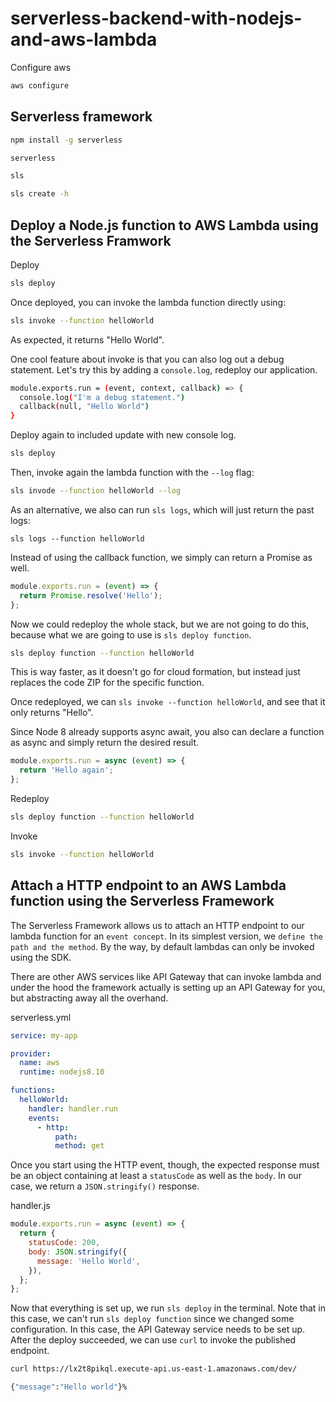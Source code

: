 # serverless-backend-with-nodejs-and-aws-lambda

Configure aws

```bash
aws configure
```

## Serverless framework

```bash
npm install -g serverless

serverless

sls

sls create -h
```

## Deploy a Node.js function to AWS Lambda using the Serverless Framwork

Deploy

```bash
sls deploy
```

Once deployed, you can invoke the lambda function directly using:

```bash
sls invoke --function helloWorld
```

As expected, it returns "Hello World".

One cool feature about invoke is that you can also log out a debug statement. Let's try this by adding a `console.log`, redeploy our application.

```bash
module.exports.run = (event, context, callback) => {
  console.log("I'm a debug statement.")
  callback(null, "Hello World")
}
```

Deploy again to included update with new console log.

```bash
sls deploy
```

Then, invoke again the lambda function with the `--log` flag:

```bash
sls invode --function helloWorld --log
```

As an alternative, we also can run `sls logs`, which will just return the past logs:

`sls logs --function helloWorld`

Instead of using the callback function, we simply can return a Promise as well.

```js
module.exports.run = (event) => {
  return Promise.resolve('Hello');
};
```

Now we could redeploy the whole stack, but we are not going to do this, because what we are going to use is `sls deploy function`.

```bash
sls deploy function --function helloWorld
```

This is way faster, as it doesn't go for cloud formation, but instead just replaces the code ZIP for the specific function.

Once redeployed, we can `sls invoke --function helloWorld`, and see that it only returns "Hello".

Since Node 8 already supports async await, you also can declare a function as async and simply return the desired result.

```js
module.exports.run = async (event) => {
  return 'Hello again';
};
```

Redeploy

```bash
sls deploy function --function helloWorld
```

Invoke

```bash
sls invoke --function helloWorld
```

## Attach a HTTP endpoint to an AWS Lambda function using the Serverless Framework

The Serverless Framework allows us to attach an HTTP endpoint to our lambda function for an `event concept`. In its simplest version, we `define the path and the method`. By the way, by default lambdas can only be invoked using the SDK.

There are other AWS services like API Gateway that can invoke lambda and under the hood the framework actually is setting up an API Gateway for you, but abstracting away all the overhand.

serverless.yml

```yml
service: my-app

provider:
  name: aws
  runtime: nodejs8.10

functions:
  helloWorld:
    handler: handler.run
    events:
      - http:
          path:
          method: get
```

Once you start using the HTTP event, though, the expected response must be an object containing at least a `statusCode` as well as the `body`. In our case, we return a `JSON.stringify()` response.

handler.js

```js
module.exports.run = async (event) => {
  return {
    statusCode: 200,
    body: JSON.stringify({
      message: 'Hello World',
    }),
  };
};
```

Now that everything is set up, we run `sls deploy` in the terminal. Note that in this case, we can't run `sls deploy function` since we changed some configuration. In this case, the API Gateway service needs to be set up. After the deploy succeeded, we can use `curl` to invoke the published endpoint.

```bash
curl https://lx2t8pikql.execute-api.us-east-1.amazonaws.com/dev/

{"message":"Hello world"}%
```
